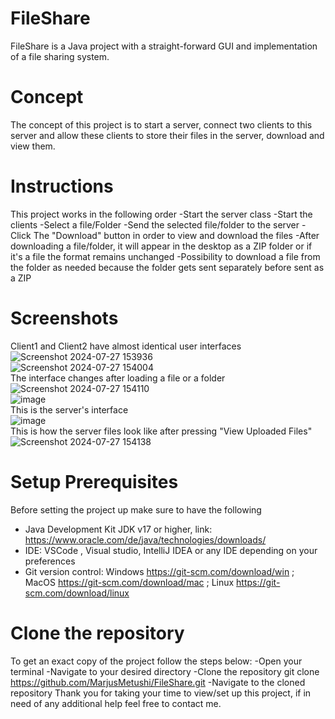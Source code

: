 # FileShare
FileShare is a Java project with a straight-forward GUI and implementation of a file sharing system.
# Concept
The concept of this project is to start a server, connect two clients to this server and allow these clients to store their files in the server, download and view them.
# Instructions
This project works in the following order
-Start the server class
-Start the clients
-Select a file/Folder
-Send the selected file/folder to the server
-Click The "Download" button in order to view and download the files
-After downloading a file/folder, it will appear in the desktop as a ZIP folder or if it's a file the format remains unchanged
-Possibility to download a file from the folder as needed because the folder gets sent separately before sent as a ZIP
# Screenshots
Client1 and Client2 have almost identical user interfaces
<br>
![Screenshot 2024-07-27 153936](https://github.com/user-attachments/assets/5519c1e8-c164-4aa8-97a3-e8df30e1e5bd)
<br>
![Screenshot 2024-07-27 154004](https://github.com/user-attachments/assets/6339ccdb-d814-4eec-9c86-62981b67d1f0)
<br>
The interface changes after loading a file or a folder
<br>
![Screenshot 2024-07-27 154110](https://github.com/user-attachments/assets/9579695d-7c81-483f-b145-3c4fec303e10)
<br>
![image](https://github.com/user-attachments/assets/91cdb0c8-08b8-41ae-935e-abfe6df122cc)
<br>
This is the server's interface
<br>
![image](https://github.com/user-attachments/assets/8dc8defb-3cc7-4617-99a5-949c6580c898)
<br>
This is how the server files look like after pressing "View Uploaded Files"
<br>
![Screenshot 2024-07-27 154138](https://github.com/user-attachments/assets/ea9f2295-cfc8-44b6-9367-c9bbf45f640e)
<br>
# Setup Prerequisites
Before setting the project up make sure to have the following
- Java Development Kit JDK v17 or higher, link: https://www.oracle.com/de/java/technologies/downloads/
- IDE: VSCode , Visual studio, IntelliJ IDEA or any IDE depending on your preferences
- Git version control: Windows https://git-scm.com/download/win ; MacOS https://git-scm.com/download/mac ; Linux https://git-scm.com/download/linux
# Clone the repository
To get an exact copy of the project follow the steps below:
-Open your terminal
-Navigate to your desired directory
-Clone the repository
git clone https://github.com/MarjusMetushi/FileShare.git
-Navigate to the cloned repository
Thank you for taking your time to view/set up this project, if in need of any additional help feel free to contact me.

